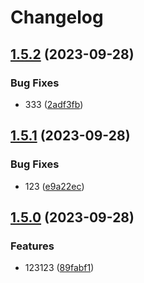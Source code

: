 # Changelog

## [1.5.2](https://github.com/StepanMatula/hcv/compare/v1.5.1...v1.5.2) (2023-09-28)


### Bug Fixes

* 333 ([2adf3fb](https://github.com/StepanMatula/hcv/commit/2adf3fb857c3596026fcd4129d06cf3edfa4df45))

## [1.5.1](https://github.com/StepanMatula/hcv/compare/v1.5.0...v1.5.1) (2023-09-28)


### Bug Fixes

* 123 ([e9a22ec](https://github.com/StepanMatula/hcv/commit/e9a22ec6f36842d078dc67b2c570454548c7c698))

## [1.5.0](https://github.com/StepanMatula/hcv/compare/1.4.2...v1.5.0) (2023-09-28)


### Features

* 123123 ([89fabf1](https://github.com/StepanMatula/hcv/commit/89fabf1360758de6d075d447f013f02e3e23f8da))
